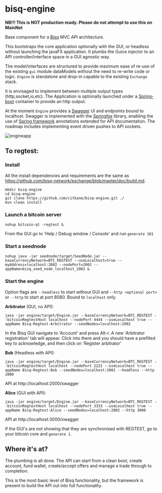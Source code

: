 # bisq-engine

**NB!!! This is NOT production ready. Please do not attempt to use this on MainNet**

Base component for a [Bisq](https://github.com/bisq-network/exchange) MVC API architecture.

This bootstraps the core application optionally with the GUI, or headless without launching the javaFX application. It plumbs the Guice injector to an API controller/interface space in a GUI agnostic way.

The model/interfaces are structured to provide maximum ease of re-use of the existing `gui` module dataModels without the need to re-write code or logic. `Engine` is standalone and drop-in capable to the existing `Exchange` stack.

It is envisaged to implement between multiple output types (http,socket,io,etc). The Application is optionally launched under a [Spring-boot](https://projects.spring.io/spring-boot/) container to provide an http output.

At the moment `Engine` provides a [Swagger](https://swagger.io/) UI and endpoints bound to localhost. Swagger is implemented with the [Springfox](https://springfox.github.io/springfox/) library, enabling the use of [Spring framework](https://spring.io/) annotations extended for API documentation. The roadmap includes implementing event driven pushes to API sockets.

![engineapp](https://user-images.githubusercontent.com/998947/36864721-6398abbc-1d85-11e8-88d1-ff2895fa34a0.jpg)

## To regtest:


### Install

All the install dependencies and requirements are the same as https://github.com/bisq-network/exchange/blob/master/doc/build.md.

```
mkdir bisq-engine
cd bisq-engine
git clone https://github.com/citkane/bisq-engine.git ./
mvn clean install
```

### Launch a bitcoin server
```
nohup bitcoin-qt -regtest &
```
From the GUI go to 'Help / Debug window / Console' and run `generate 101`

### Start a seednode
```
nohup java -jar seednode/target/SeedNode.jar --baseCurrencyNetwork=BTC_REGTEST --useLocalhost=true --myAddress=localhost:2002 --nodePort=2002 --appName=bisq_seed_node_localhost_2002 &
```

### Start the engine

Option flags are `--headless` to start without GUI and `--http <optional port>` or `--http` to start at port 8080. Bound to `localhost` only.

**Arbitrator** (GUI, no API):

```
java -jar engine/target/Engine.jar --baseCurrencyNetwork=BTC_REGTEST --bitcoinRegtestHost localhost --nodePort 4444 --useLocalhost true --appName Bisq-Regtest-Arbitrator --seedNodes=localhost:2002
```
In the Bisq GUI navigate to 'Account' and press Alt-r. A new 'Arbitrator registration' tab will appear. Click into there and you should have a prefilled key to acknowledge, and then click on 'Register arbitrator'


**Bob** (Headless with API):
```
java -jar engine/target/Engine.jar --baseCurrencyNetwork=BTC_REGTEST --bitcoinRegtestHost localhost --nodePort 2222 --useLocalhost true --appName Bisq-Regtest-Bob --seedNodes=localhost:2002 --headless --http 2000
```
API at http://localhost:2000/swagger


**Alice** (GUI with API):
```
java -jar engine/target/Engine.jar --baseCurrencyNetwork=BTC_REGTEST --bitcoinRegtestHost localhost --nodePort 3333 --useLocalhost true --appName Bisq-Regtest-Alice --seedNodes=localhost:2002 --http 3000
```
API at http://localhost:3000/swagger


If the GUI's are not showing that they are synchronised with REGTEST, go to your bitcoin core and `generate 1`.

## Where it's at?

The plumbing is all done. The API can start from a clean boot, create account, fund wallet, create/accept offers and manage a trade through to completion.

This is the most basic level of Bisq functionality, but the framework is present to build the API out into full functionality.
